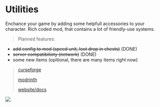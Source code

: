 # Utilities
Enchance your game by adding some helpfull accessories to your character. Rich coded mod, that contains a lot of friendly-use systems.

> Planned features:

- ~~add config to mod (speed unit, loot drop in chests)~~ (DONE)
- ~~server compatibilioty (network)~~ (DONE)
- some new items (opitional, there are many items right now)

> [curseforge](https://www.curseforge.com/minecraft/mc-mods/equippable-utilities)
> 
> [modrinth](https://modrinth.com/mod/utilities)
> 
> [website/docs](https://www.cebuliony.pl/utilities)
> 
![](https://ik.imagekit.io/o532f5vcp38/2022-05-20_18.29.03_YCQ_SZTlP.png?ik-sdk-version=javascript-1.4.3&updatedAt=1653065172961)
